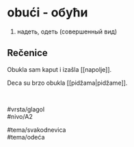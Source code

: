 # obući - обући

1. надеть, одеть (совершенный вид)

## Rečenice

Obukla sam kaput i izašla [[napolje]].

Deca su brzo obukla [[pidžama|pidžame]].

<br>

#vrsta/glagol  
#nivo/A2  

#tema/svakodnevica  
#tema/odeća  
